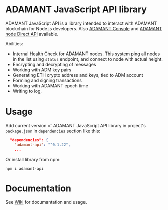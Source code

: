 # ADAMANT JavaScript API library

ADAMANT JavaScript API is a library intended to interact with ADAMANT blockchain for Node.js developers. Also [ADAMANT Console](https://github.com/Adamant-im/adamant-console/wiki) and [ADAMANT node Direct API](https://github.com/Adamant-im/adamant/wiki/) available.

Abilities:

* Internal Health Check for ADAMANT nodes. This system ping all nodes in the list using `status` endpoint, and connect to node with actual height.
* Encrypting and decrypting of messages
* Working with ADM key pairs
* Generating ETH crypto address and keys, tied to ADM account
* Forming and signing transactions
* Working with ADAMANT epoch time
* Writing to log, 

# Usage

Add current version of ADAMANT JavaScript API library in project's `package.json` in `dependencies` section like this:

``` json
  "dependencies": {
    "adamant-api": "^0.1.22",
    ...
```

Or install library from npm:

```
npm i adamant-api
```

# Documentation 

See [Wiki](https://github.com/Adamant-im/adamant-api-jsclient/wiki) for documantation and usage.
